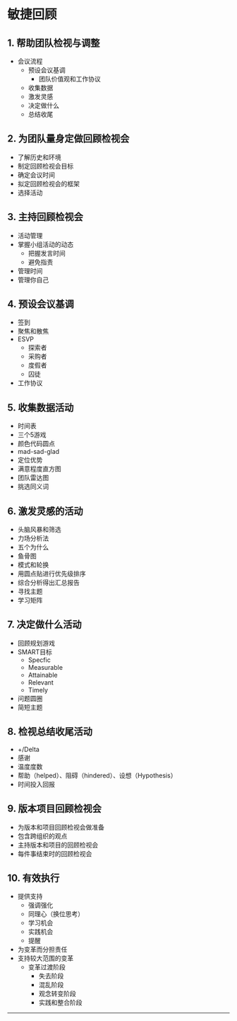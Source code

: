 # 敏捷回顾

## 1. 帮助团队检视与调整

- 会议流程
	- 预设会议基调
		- 团队价值观和工作协议
	- 收集数据
	- 激发灵感
	- 决定做什么
	- 总结收尾

## 2. 为团队量身定做回顾检视会

- 了解历史和环境
- 制定回顾检视会目标
- 确定会议时间
- 拟定回顾检视会的框架
- 选择活动

## 3. 主持回顾检视会

- 活动管理
- 掌握小组活动的动态
	- 把握发言时间
	- 避免指责
- 管理时间
- 管理你自己

## 4. 预设会议基调

- 签到
- 聚焦和散焦
- ESVP
	- 探索者
	- 采购者
	- 度假者
	- 囚徒
- 工作协议

## 5. 收集数据活动

- 时间表
- 三个5游戏
- 颜色代码圆点
- mad-sad-glad
- 定位优势
- 满意程度直方图
- 团队雷达图
- 挑选同义词

## 6. 激发灵感的活动

- 头脑风暴和筛选
- 力场分析法
- 五个为什么
- 鱼骨图
- 模式和轮换
- 用圆点贴进行优先级排序
- 综合分析得出汇总报告
- 寻找主题
- 学习矩阵

## 7. 决定做什么活动

- 回顾规划游戏
- SMART目标
	- Specfic
	- Measurable
	- Attainable
	- Relevant
	- Timely
- 问题圆圈
- 简短主题

## 8. 检视总结收尾活动

- +/Delta
- 感谢
- 温度度数
- 帮助（helped）、阻碍（hindered）、设想（Hypothesis）
- 时间投入回报

## 9. 版本项目回顾检视会

- 为版本和项目回顾检视会做准备
- 包含跨组织的观点
- 主持版本和项目的回顾检视会
- 每件事结束时的回顾检视会

## 10. 有效执行

- 提供支持
	- 强调强化
	- 同理心（换位思考）
	- 学习机会
	- 实践机会
	- 提醒
- 为变革而分担责任
- 支持较大范围的变革
	- 变革过渡阶段
		- 失去阶段
		- 混乱阶段
		- 观念转变阶段
		- 实践和整合阶段

---

